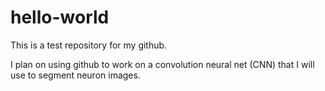 # hello-world
This is a test repository for my github.

I plan on using github to work on a convolution neural net (CNN) that I will use to segment neuron images.

